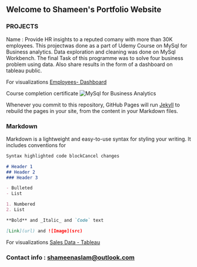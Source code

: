 ## Welcome to Shameen's Portfolio Website
### PROJECTS


Name : Provide HR insights to a reputed comany with more than 30K employees. This projectwas done as a part of Udemy Course on MySql for Business analytics.
Data exploration and cleaning was done on MySql Workbench. 
The final Task of this programme was to solve four business problem using data. Also share results in the form of a dashboard on tableau public.


For visualizations [Employees- Dashboard](https://public.tableau.com/views/project_employees_dataset/Dashboard1?:language=en-GB&:display_count=n&:origin=viz_share_link)

Course completion certificate ![MySql for Business Analytics]()



Whenever you commit to this repository, GitHub Pages will run [Jekyll](https://jekyllrb.com/) to rebuild the pages in your site, from the content in your Markdown files.

### Markdown

Markdown is a lightweight and easy-to-use syntax for styling your writing. It includes conventions for

```markdown
Syntax highlighted code blockCancel changes

# Header 1
## Header 2
### Header 3

- Bulleted
- List

1. Numbered
2. List

**Bold** and _Italic_ and `Code` text

[Link](url) and ![Image](src)
```

For visualizations [Sales Data - Tableau](https://public.tableau.com/app/profile/shameen.aslam/viz/portfolio_project-sales/Dashboard1)


### Contact info : shameenaslam@outlook.com
